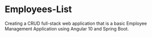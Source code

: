 # Employees-List
Creating a CRUD full-stack web application that is a basic Employee Management Application using Angular 10 and Spring Boot.
